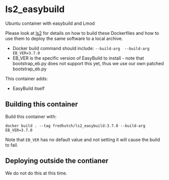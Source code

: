 # ls2_easybuild

Ubuntu container with easybuild and Lmod

Please look at [ls2](https://github.com/FredHutch/ls2) for details on how to build these Dockerfiles and how to use them to deploy the same software to a local archive.

 * Docker build command should include: `--build-arg  --build-arg EB_VER=3.7.0`
 * EB_VER is the specific version of EasyBuild to install - note that bootstrap_eb.py does not support this yet, thus we use our own patched bootstrap_eb.py

This container adds:

* EasyBuild itself

## Building this container

Build this container with:

`docker build . --tag fredhutch/ls2_easybuild:3.7.0 --build-arg EB_VER=3.7.0`

Note that `EB_VER` has no default value and not setting it will cause the build to fail.

## Deploying outside the contianer

We do not do this at this time.
